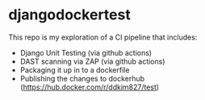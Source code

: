 # djangodockertest
This repo is my exploration of a CI pipeline that includes:

 - Django Unit Testing (via github actions)
 - DAST scanning via ZAP (via github actions)
 - Packaging it up in to a dockerfile
 - Publishing the changes to dockerhub (https://hub.docker.com/r/ddkim827/test)

